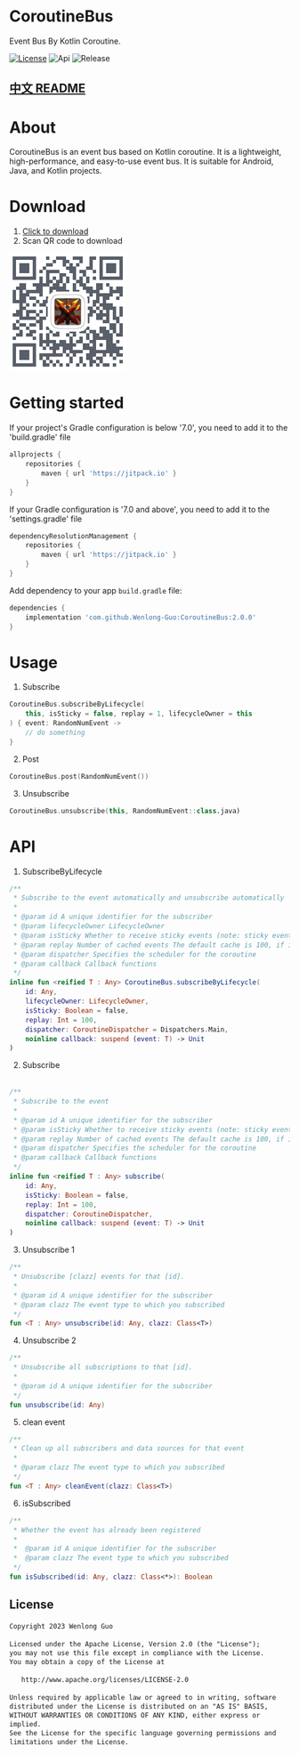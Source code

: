 # CoroutineBus
Event Bus By Kotlin Coroutine.

[![License](https://img.shields.io/badge/License-Apache--2.0-brightgreen.svg)](https://github.com/Wenlong-Guo/CoroutineBus/blob/master/license)
![Api](https://img.shields.io/badge/API-14+-brightgreen.svg)
![Release](https://img.shields.io/github/v/release/Wenlong-Guo/CoroutineBus?include_prereleases)

## [中文 README](README-zh.md)

# About
CoroutineBus is an event bus based on Kotlin coroutine. It is a lightweight, high-performance, and easy-to-use event bus. It is suitable for Android, Java, and Kotlin projects.

# Download
1. [Click to download](https://bintray.com/wenlong-guo/maven/CoroutineBus/_latestVersion)
2. Scan QR code to download

![download](release/QRcode.png)

# Getting started

If your project's Gradle configuration is below '7.0', you need to add it to the 'build.gradle' file
```groovy
allprojects {
    repositories {
        maven { url 'https://jitpack.io' }
    }
}
```

If your Gradle configuration is '7.0 and above', you need to add it to the 'settings.gradle' file
```groovy
dependencyResolutionManagement {
    repositories {
        maven { url 'https://jitpack.io' }
    }
}
```

Add dependency to your app `build.gradle` file:
```groovy
dependencies {
    implementation 'com.github.Wenlong-Guo:CoroutineBus:2.0.0'
}
```
# Usage

1. Subscribe
```kotlin
CoroutineBus.subscribeByLifecycle(
    this, isSticky = false, replay = 1, lifecycleOwner = this
) { event: RandomNumEvent ->
    // do something
}
```

2. Post
```kotlin
CoroutineBus.post(RandomNumEvent())
```

3. Unsubscribe
```kotlin
CoroutineBus.unsubscribe(this, RandomNumEvent::class.java)
```

# API
1. SubscribeByLifecycle
```kotlin
/**
 * Subscribe to the event automatically and unsubscribe automatically
 *
 * @param id A unique identifier for the subscriber
 * @param lifecycleOwner LifecycleOwner
 * @param isSticky Whether to receive sticky events (note: sticky events will not be available if [replay] is 0)
 * @param replay Number of cached events The default cache is 100, if it is 0, then sticky events will not be available
 * @param dispatcher Specifies the scheduler for the coroutine
 * @param callback Callback functions
 */
inline fun <reified T : Any> CoroutineBus.subscribeByLifecycle(
    id: Any,
    lifecycleOwner: LifecycleOwner,
    isSticky: Boolean = false,
    replay: Int = 100,
    dispatcher: CoroutineDispatcher = Dispatchers.Main,
    noinline callback: suspend (event: T) -> Unit
)
```

2. Subscribe
```kotlin

/**
 * Subscribe to the event
 *
 * @param id A unique identifier for the subscriber
 * @param isSticky Whether to receive sticky events (note: sticky events will not be available if [replay] is 0)
 * @param replay Number of cached events The default cache is 100, if it is 0, then sticky events will not be available
 * @param dispatcher Specifies the scheduler for the coroutine
 * @param callback Callback functions
 */
inline fun <reified T : Any> subscribe(
    id: Any,
    isSticky: Boolean = false,
    replay: Int = 100,
    dispatcher: CoroutineDispatcher,
    noinline callback: suspend (event: T) -> Unit
)
```

3. Unsubscribe 1
```kotlin
/**
 * Unsubscribe [clazz] events for that [id].
 *
 * @param id A unique identifier for the subscriber
 * @param clazz The event type to which you subscribed
 */
fun <T : Any> unsubscribe(id: Any, clazz: Class<T>)
```

4. Unsubscribe 2
```kotlin
/**
 * Unsubscribe all subscriptions to that [id].
 *
 * @param id A unique identifier for the subscriber
 */
fun unsubscribe(id: Any) 
```

5. clean event
```kotlin
/**
 * Clean up all subscribers and data sources for that event
 *
 * @param clazz The event type to which you subscribed
 */
fun <T : Any> cleanEvent(clazz: Class<T>)
```

6. isSubscribed
```kotlin
/**
 * Whether the event has already been registered
 *
 *  @param id A unique identifier for the subscriber
 *  @param clazz The event type to which you subscribed
 */
fun isSubscribed(id: Any, clazz: Class<*>): Boolean 
```

License
-------

    Copyright 2023 Wenlong Guo

    Licensed under the Apache License, Version 2.0 (the "License");
    you may not use this file except in compliance with the License.
    You may obtain a copy of the License at

       http://www.apache.org/licenses/LICENSE-2.0

    Unless required by applicable law or agreed to in writing, software
    distributed under the License is distributed on an "AS IS" BASIS,
    WITHOUT WARRANTIES OR CONDITIONS OF ANY KIND, either express or implied.
    See the License for the specific language governing permissions and
    limitations under the License.

